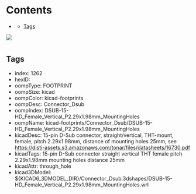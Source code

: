 



Contents
========

* [](#)
	* [Tags](#tags)
  
![][im]
# 

## Tags

- index: 1262
- hexID: 
- oompType: FOOTPRINT
- oompSize: kicad
- oompColor: kicad-footprints
- oompDesc: Connector_Dsub
- oompIndex: DSUB-15-HD_Female_Vertical_P2.29x1.98mm_MountingHoles
- oompName: kicad-footprints/Connector_Dsub/DSUB-15-HD_Female_Vertical_P2.29x1.98mm_MountingHoles
- kicadDesc: 15-pin D-Sub connector, straight/vertical, THT-mount, female, pitch 2.29x1.98mm, distance of mounting holes 25mm, see https://disti-assets.s3.amazonaws.com/tonar/files/datasheets/16730.pdf
- kicadTags: 15-pin D-Sub connector straight vertical THT female pitch 2.29x1.98mm mounting holes distance 25mm
- kicadAttr: through_hole
- kicad3DModel: ${KICAD6_3DMODEL_DIR}/Connector_Dsub.3dshapes/DSUB-15-HD_Female_Vertical_P2.29x1.98mm_MountingHoles.wrl



[im]: image.png
